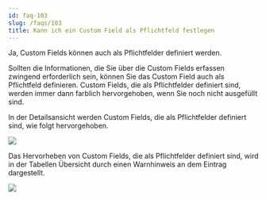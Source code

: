 ```yaml
---
id: faq-103
slug: /faqs/103
title: Kann ich ein Custom Field als Pflichtfeld festlegen
---
```

Ja, Custom Fields können auch als Pflichtfelder definiert werden.

Sollten die Informationen, die Sie über die Custom Fields erfassen zwingend erforderlich sein, können Sie das Custom Field auch als Pflichtfeld definieren. Custom Fields, die als Pflichtfelder definiert sind, werden immer dann farblich hervorgehoben, wenn Sie noch nicht ausgefüllt sind.

In der Detailsansicht werden Custom Fields, die als Pflichtfelder definiert sind, wie folgt hervorgehoben.

![](https://caqadmin.blob.core.windows.net/faqs/102-images/e5f13c40-025d-453a-9387-90a9a4fd3492-mceclip1.png)

Das Hervorheben von Custom Fields, die als Pflichtfelder definiert sind, wird in der Tabellen Übersicht durch einen Warnhinweis an dem Eintrag dargestellt.

![](https://caqadmin.blob.core.windows.net/faqs/102-images/8df60f06-b7ae-44c8-a79b-d166407ed4ed-mceclip0.png)